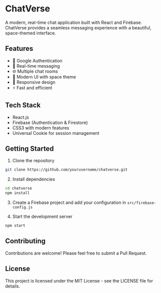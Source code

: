 # ChatVerse

A modern, real-time chat application built with React and Firebase. ChatVerse provides a seamless messaging experience with a beautiful, space-themed interface.

## Features

- 🔐 Google Authentication
- 💬 Real-time messaging
- 🌐 Multiple chat rooms
- 🎨 Modern UI with space theme
- 📱 Responsive design
- ⚡ Fast and efficient

## Tech Stack

- React.js
- Firebase (Authentication & Firestore)
- CSS3 with modern features
- Universal Cookie for session management

## Getting Started

1. Clone the repository
```bash
git clone https://github.com/yourusername/chatverse.git
```

2. Install dependencies
```bash
cd chatverse
npm install
```

3. Create a Firebase project and add your configuration in `src/firebase-config.js`

4. Start the development server
```bash
npm start
```

## Contributing

Contributions are welcome! Please feel free to submit a Pull Request.

## License

This project is licensed under the MIT License - see the LICENSE file for details.
